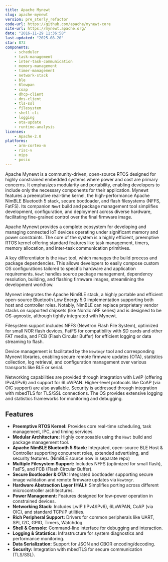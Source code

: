 ```yaml
---
title: Apache Mynewt
slug: apache-mynewt
version: pre_sterly_refactor
code-url: https://github.com/apache/mynewt-core
site-url: https://mynewt.apache.org/
date: "2016-11-29 11:36:58"
last-updated: "2025-08-20"
star: 873
components:
    - scheduler
    - task-management
    - inter-task-communication
    - memory-management
    - timer-management
    - network-stack
    - ble
    - 6lowpan
    - coap
    - dhcp-client
    - dns-client
    - tls-ssl
    - filesystem
    - shell-cli
    - logging
    - ota-update
    - runtime-analysis
licenses:
    - Apache-2.0
platforms:
    - arm-cortex-m
    - risc-v
    - mips
    - posix
---
```

Apache Mynewt is a community-driven, open-source RTOS designed for highly constrained embedded systems where power and cost are primary concerns. It emphasizes modularity and portability, enabling developers to include only the necessary components for their application. Mynewt features a preemptive real-time kernel, the high-performance Apache NimBLE Bluetooth 5 stack, secure bootloader, and flash filesystems (NFFS, FatFS). Its companion `Newt` build and package management tool simplifies development, configuration, and deployment across diverse hardware, facilitating fine-grained control over the final firmware image.

<!--more-->

Apache Mynewt provides a complete ecosystem for developing and managing connected IoT devices operating under significant memory and power constraints. The core of the system is a highly efficient, preemptive RTOS kernel offering standard features like task management, timers, memory allocation, and inter-task communication primitives.

A key differentiator is the `Newt` tool, which manages the build process and package dependencies. This allows developers to easily compose custom OS configurations tailored to specific hardware and application requirements. `Newt` handles source package management, dependency resolution, building, and flashing firmware images, streamlining the development workflow.

Mynewt integrates the Apache NimBLE stack, a highly portable and efficient open-source Bluetooth Low Energy 5.0 implementation supporting both host and controller roles. Notably, NimBLE can replace proprietary vendor stacks on supported chipsets (like Nordic nRF series) and is designed to be OS-agnostic, although tightly integrated with Mynewt.

Filesystem support includes NFFS (Newtron Flash File System), optimized for small NOR flash devices, FatFS for compatibility with SD cards and other FAT media, and FCB (Flash Circular Buffer) for efficient logging or data streaming to flash.

Device management is facilitated by the `Newtmgr` tool and corresponding Mynewt libraries, enabling secure remote firmware updates (OTA), statistics collection, log retrieval, and configuration management over various transports like BLE or serial.

Networking capabilities are provided through integration with LwIP (offering IPv4/IPv6) and support for 6LoWPAN. Higher-level protocols like CoAP (via OIC support) are also available. Security is addressed through integration with mbedTLS for TLS/SSL connections. The OS provides extensive logging and statistics frameworks for monitoring and debugging.

## Features

- **Preemptive RTOS Kernel:** Provides core real-time scheduling, task management, IPC, and timing services.
- **Modular Architecture:** Highly composable using the `Newt` build and package management tool.
- **Apache NimBLE Bluetooth 5 Stack:** Integrated, open-source BLE Host & Controller supporting concurrent roles, extended advertising, and security features. (NimBLE source now in separate repo)
- **Multiple Filesystem Support:** Includes NFFS (optimized for small flash), FatFS, and FCB (Flash Circular Buffer).
- **Secure Bootloader & OTA:** Integrated bootloader supporting secure image validation and remote firmware updates via `Newtmgr`.
- **Hardware Abstraction Layer (HAL):** Simplifies porting across different microcontroller architectures.
- **Power Management:** Features designed for low-power operation in constrained devices.
- **Networking Stack:** Includes LwIP (IPv4/IPv6), 6LoWPAN, CoAP (via OIC), and standard TCP/IP utilities.
- **Rich Peripheral Support:** Drivers for common peripherals like UART, SPI, I2C, GPIO, Timers, Watchdog.
- **Shell & Console:** Command-line interface for debugging and interaction.
- **Logging & Statistics:** Infrastructure for system diagnostics and performance monitoring.
- **Data Serialization:** Support for JSON and CBOR encoding/decoding.
- **Security:** Integration with mbedTLS for secure communication (TLS/SSL).

<!--github-projects-->
